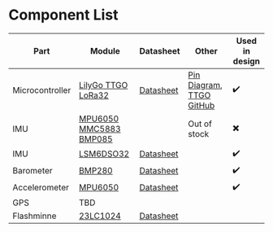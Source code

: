 # Component List
<!-- 
##### Microcontroller 
  - Chip [ATmega328]( https://www.microchip.com/wwwproducts/en/ATmega328)
    - [Arduino Uno Rev 3]( https://www.electrokit.com/produkt/arduino-uno-mega328-rev-3/ )
    - [Adafruit Feather 328P]( https://www.electrokit.com/produkt/adafruit-feather-328p/ ) 
  - [Teensy LC]( https://www.electrokit.com/produkt/teensy-lc/ )
##### Altimeter (Acceleration / Altitude)
  - Barometer: [BMP280]( https://www.electrokit.com/produkt/temperatur-och-lufttryckssensor-pa-kort-bmp280/ )
  - Accelerometer: [ADXL345 3-axis accelerometer breakout]( https://www.electrokit.com/en/product/adxl345-3-axis-accelerometer-breakout/ ) / [MPU-6050 accelerometer 3-axis & gyro breakout]( https://www.electrokit.com/en/product/mpu-6050-accelerometer-3-axel-monterad-pa-kort-2/ ) / [ADXL377](https://www.electrokit.com/produkt/adxl377-accelerometer-3-axel-%c2%b1200g/) /
  - IMU(absolute): [Rörelsegivare 10DOF MPU6050 MMC5883 BMP085]( https://www.electrokit.com/produkt/imu-10dof-mpu-6050-hmc5883l-bmp085/ ) / [6DOF LSM6DSO32](https://www.electrokit.com/produkt/rorelsegivare-6dof-lsm6dso32/)/
##### Recovery system
  - GPS: [GM862 GSM/GPRS/3G-module]( https://www.electrokit.com/en/product/telit-gm862-gsm-gprs-3g-modul-med-gps/ ) / 
  - Ping: 
  - Camera: [Arduino Camera ov7670]( https://www.electrokit.com/produkt/kameramodul-640x480-ov7670-med-fifo/ ) /
-->

| Part            | Module                   | Datasheet                        | Other                                        | Used in design           |
| --------------- | ------------------------ | -------------------------------- | -------------------------------------------- | ------------------------ |
| Microcontroller | [LilyGo TTGO LoRa32]     | [Datasheet][TTGO datasheet]      | [Pin Diagram][Pin Diagram], [TTGO GitHub]    | :heavy_check_mark:       |
| IMU             | [MPU6050 MMC5883 BMP085] |                                  | Out of stock                                 | :heavy_multiplication_x: |
| IMU             | [LSM6DSO32]              | [Datasheet][LSM6DSO32 datasheet] |                                              | :heavy_check_mark:       |
| Barometer       | [BMP280]                 | [Datasheet][BMP280 datasheet]    |                                              | :heavy_check_mark:       |
| Accelerometer   | [MPU6050]                | [Datasheet][MPU6050 datasheet]   |                                              | :heavy_check_mark:       |
| GPS             | TBD                      |                                  |                                              |                          |
| Flashminne      | [23LC1024]               | [Datasheet][23LC1024 datasheet]  | |                                            |                          |


[LilyGo TTGO LoRa32]: http://www.lilygo.cn/prod_view.aspx?TypeId=50060&Id=1326&FId=t3:50060:3
[TTGO datasheet]: https://www.espressif.com/sites/default/files/documentation/esp32-pico-d4_datasheet_en.pdf
[TTGO Pin Diagram]: https://raw.githubusercontent.com/LilyGO/TTGO-LORA32/master/images/T3_2_0.jpg
[TTGO Github]: https://github.com/LilyGO/TTGO-LORA32-V2.0
[Pin Diagram]: https://raw.githubusercontent.com/LilyGO/TTGO-LORA32/master/images/T3_2_0.jpg
[23LC1024]: https://www.electrokit.com/en/product/23lc1024-dip-8-sram-1mbit-spi/
[23LC1024 datasheet]: https://www.electrokit.com/uploads/productfile/41017/23LC1024.pdf

[MPU6050 MMC5883 BMP085]: https://www.electrokit.com/produkt/imu-10dof-mpu-6050-hmc5883l-bmp085/

[LSM6DSO32]: https://www.electrokit.com/produkt/rorelsegivare-6dof-lsm6dso32/
[LSM6DSO32 datasheet]: https://www.st.com/resource/en/datasheet/lsm6dso32.pdf

[BMP280]: https://www.electrokit.com/produkt/temperatur-och-lufttryckssensor-pa-kort-bmp280/
[BMP280 datasheet]: https://www.electrokit.com/uploads/productfile/41013/BMP280.pdf

[ADXL345]: https://www.electrokit.com/en/product/adxl345-3-axis-accelerometer-breakout/
[ADXL345 datasheet]: https://www.analog.com/media/en/technical-documentation/data-sheets/ADXL345.pdf

[ADXL377]: https://www.electrokit.com/produkt/adxl377-accelerometer-3-axel-%c2%b1200g/
[ADXL377 datasheet]: https://www.analog.com/media/en/technical-documentation/data-sheets/ADXL377.pdf

[MPU6050]: https://www.electrokit.com/en/product/mpu-6050-accelerometer-3-axel-monterad-pa-kort-2/
[MPU6050 datasheet]: https://invensense.tdk.com/wp-content/uploads/2015/02/MPU-6000-Datasheet1.pdf

[OV5647 datasheet]:  https://cdn.sparkfun.com/datasheets/Dev/RaspberryPi/ov5647_full.pdf
